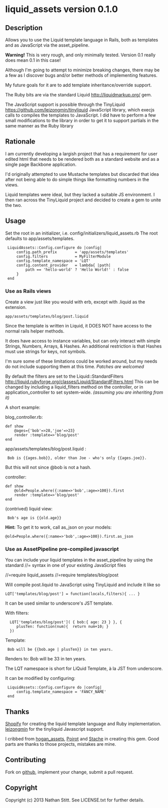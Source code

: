 # liquid_assets version 0.1.0

## Description

Allows you to use the Liquid template language in Rails, both as
templates and as JavaScript via the asset_pipeline.

**Warning!** This is very rough, and only minimally tested.  Version
  0.1 really does mean 0.1 in this case!

Although I'm going to attempt to minimize breaking changes, there may
be a few as I discover bugs and/or better methods of implementing
features.

My future goals for it are to add template inheritance/override
support.

The Ruby bits are via the standard Liquid http://liquidmarkup.org/
gem.

The JavaScript support is possible through the TinyLiquid
https://github.com/leizongmin/tinyliquid JavaScript library, which
execjs calls to compiles the templates to JavaScript.  I did have to
perform a few small modifications to the library in order to get it to
support partials in the same manner as the Ruby library

## Rationale
I am currently developing a largish project that has a requirement for
user edited html that needs to be rendered both as a standard website
and as a single page Backbone application.

I'd originally attempted to use Mustache templates but discarded that
idea after not being able to do simple things like formatting numbers
in the views.

Liquid templates were ideal, but they lacked a suitable JS
environment.  I then ran across the TinyLiquid project and decided to
create a gem to unite the two.


## Usage

Set the root in an initializer, i.e. config/initializers/liquid_assets.rb
The root defaults to app/assets/templates.

     LiquidAssets::Config.configure do |config|
         config.path_prefix        = 'app/assets/templates'
         config.filters            = MyFilterModule
         config.template_namespace = 'LQT'
         config.content_provider   = lambda{ |path|
             path == 'hello-world' ? 'Hello World!' : false
         }
     end


### Use as Rails views

Create a view just like you would with erb, except with .liquid as the extension.

    app/assets/templates/blog/post.liquid

Since the template is written in Liquid, it DOES NOT have access to
the normal rails helper methods.

It does have access to instance variables, but can only interact with
simple Strings, Numbers, Arrays, & Hashes. An additional restriction
is that Hashes must use strings for keys, not symbols.

I'm sure some of these limitations could be worked around, but my
needs do not include supporting them at this time.  *Patches are welcomed*


By default the filters are set to the Liquid::StandardFilters
http://liquid.rubyforge.org/classes/Liquid/StandardFilters.html This
can be changed by including a liquid_filters method on the controller,
or in application_controller to set system-wide. *(assuming you are
inheriting from it)*

A short example:

blog_controller.rb:

    def show
        @ages={'bob'=>28,'joe'=>23}
        render :template=>'blog/post'
    end

app/assets/templates/blog/post.liquid :

     Bob is {{ages.bob}}, older than Joe - who's only {{ages.joe}}.

But this will not since @bob is not a hash.

controller:

    def show
        @old=People.where({:name=>'bob',:age=>100}).first
        render :template=>'blog/post'
    end

(contrived) liquid view:

     Bob's age is {{old.age}}

**Hint:** To get it to work, call as_json on your models:

    @old=People.where({:name=>'bob',:age=>100}).first.as_json


### Use as AssetPipeline pre-compiled javascript

You can include your liquid templates in the asset_pipeline by
using the standard //=  syntax in one of your existing JavaScript files

//=require liquid_assets
//=require templates/blog/post

Will compile post.liquid to JavaScript using TinyLiquid and include it like so

    LQT['templates/blog/post'] = function(locals,filters){ ... }

It can be used similar to underscore's JST template.

With filters:

      LQT['templates/blog/post']( { bob:{ age: 23 } }, {
         plusTen: function(num){  return num+10; }
      })

Template:

     Bob will be {{bob.age | plusTen}} in ten years.

Renders to:
     Bob will be 33 in ten years.

The LQT namespace is short for LiQuid Template, à la JST from underscore.

It can be modified by configuring:

     LiquidAssets::Config.configure do |config|
         config.template_namespace = 'FANCY_NAME'
     end

## Thanks

[Shopify](http://www.shopify.com/)
for creating the liquid template language and Ruby implementation.  [leizongmin](https://github.com/leizongmin/tinyliquid) for the
tinyliquid Javascript support.

I cribbed from [hogan_assets](https://github.com/leshill/hogan_assets/), [Poirot](https://github.com/olivernn/poirot) and [Stache](https://github.com/agoragames/stache/) in creating this gem.  Good parts
are thanks to those projects, mistakes are mine.


## Contributing
Fork on [github](https://github.com/nathanstitt/liquid_assets), implement your change, submit a pull request.


## Copyright

Copyright (c) 2013 Nathan Stitt. See LICENSE.txt for
further details.

